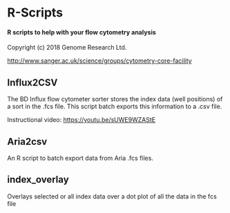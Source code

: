 # R-Scripts
#### R scripts to help with your flow cytometry analysis
Copyright (c) 2018 Genome Research Ltd.

http://www.sanger.ac.uk/science/groups/cytometry-core-facility

## Influx2CSV
The BD Influx flow cytometer sorter stores the index data (well positions) of a sort in the .fcs file.  This script batch exports this information to a .csv file.

Instructional video: https://youtu.be/sUWE9WZAStE

## Aria2csv
An R script to batch export data from Aria .fcs files.

## index_overlay
Overlays selected or all index data over a dot plot of all the data in the fcs file
